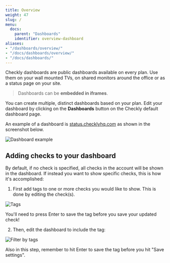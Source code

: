 ```yaml
---
title: Overview
weight: 47
slug: /
menu:
  docs:
    parent: "Dashboards"
    identifier: overview-dashboard
aliases:
- "/dashboards/overview/"
- "/docs/dashboards/overview/"
- "/docs/dashboards/"
---
```


Checkly dashboards are public dashboards available on every plan. Use them on your wall mounted TVs, on
shared monitors around the office or as a status page on your site.

> Dashboards can be **embedded in iframes**.

You can create multiple, distinct dashboards based on your plan. Edit your dashboard by clicking on
the **Dashboards** button on the Checkly default dashboard page.

An example of a dashboard is [status.checklyhq.com](https://status.checklyhq.com) as shown in the screenshot below.

![Dashboard example](/docs/images/dashboards/dashboard_example.png)

## Adding checks to your dashboard

By default, if no check is specified, all checks in the account will be shown in the dashboard. If instead you want to show specific checks, this is how it's accomplished:

1. First add tags to one or more checks you would like to show. This is done by editing the check(s). 

![Tags](/docs/images/dashboards/tags.png)

You'll need to press Enter to save the tag before you save your updated check!

2. Then, edit the dashboard to include the tag:

![Filter by tags](/docs/images/dashboards/filter_by_tag.png)

Also in this step, remember to hit Enter to save the tag before you hit "Save settings".
